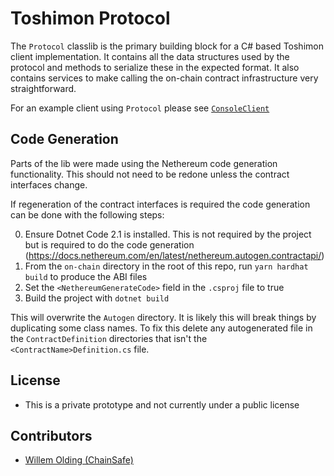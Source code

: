 # Toshimon Protocol

The `Protocol` classlib is the primary building block for a C# based Toshimon client implementation.
It contains all the data structures used by the protocol and methods to serialize these in the expected format. 
It also contains services to make calling the on-chain contract infrastructure very straightforward.

For an example client using `Protocol` please see [`ConsoleClient`](../ConsoleClient/README.md)

## Code Generation

Parts of the lib were made using the Nethereum code generation functionality. This should not need to be redone unless the contract interfaces change.

If regeneration of the contract interfaces is required the code generation can be done with the following steps:

0. Ensure Dotnet Code 2.1 is installed. This is not required by the project but is required to do the code generation (https://docs.nethereum.com/en/latest/nethereum.autogen.contractapi/)
1. From the `on-chain` directory in the root of this repo, run `yarn hardhat build` to produce the ABI files
2. Set the `<NethereumGenerateCode>` field in the `.csproj` file to true
3. Build the project with `dotnet build`

This will overwrite the `Autogen` directory. It is likely this will break things by duplicating some class names. To fix this delete any autogenerated file in the `ContractDefinition` directories that isn't the `<ContractName>Definition.cs` file.

## License

- This is a private prototype and not currently under a public license

## Contributors

- [Willem Olding (ChainSafe)](github.com/willemolding/)
